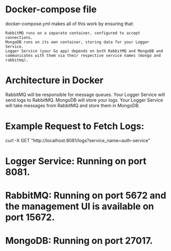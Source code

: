 

# Docker-compose file
docker-compose.yml makes all of this work by ensuring that:

    RabbitMQ runs on a separate container, configured to accept connections.
    MongoDB runs on its own container, storing data for your Logger Service.
    Logger Service (your Go app) depends on both RabbitMQ and MongoDB and communicates with them via their respective service names (mongo and rabbitmq).

# Architecture in Docker   
RabbitMQ will be responsible for message queues. Your Logger Service will send logs to RabbitMQ.
MongoDB will store your logs. Your Logger Service will take messages from RabbitMQ and store them in MongoDB.



# Example Request to Fetch Logs:

curl -X GET "http://localhost:8081/logs?service_name=auth-service"

# Logger Service: Running on port 8081.
# RabbitMQ: Running on port 5672 and the management UI is available on port 15672.
# MongoDB: Running on port 27017.
